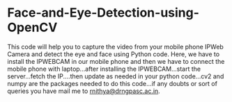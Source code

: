 # Face-and-Eye-Detection-using-OpenCV
This code will help you to capture the video from your mobile phone IPWeb Camera and detect the eye and face using Python code.
Here, we have to install the IPWEBCAM in our mobile phone and then we have to connect the mobile phone with laptop...after installing the IPWEBCAM...start the server...fetch the IP....then update as needed in your python code...cv2 and numpy are the packages needed to do this code...if any doubts or sort of queries you have mail me to rnithya@drngpasc.ac.in.
